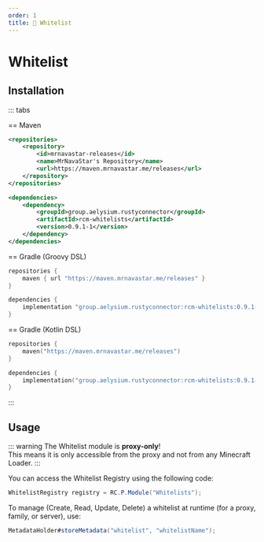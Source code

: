 ```yaml
---
order: 1
title: 👮 Whitelist
---
```


# Whitelist

## Installation

::: tabs

== Maven
```xml
<repositories>
    <repository>
        <id>mrnavastar-releases</id>
        <name>MrNavaStar's Repository</name>
        <url>https://maven.mrnavastar.me/releases</url>
    </repository>
</repositories>

<dependencies>
    <dependency>
        <groupId>group.aelysium.rustyconnector</groupId>
        <artifactId>rcm-whitelists</artifactId>
        <version>0.9.1-1</version>
    </dependency>
</dependencies>
```

== Gradle (Groovy DSL)
```groovy
repositories {
    maven { url "https://maven.mrnavastar.me/releases" }
}

dependencies {
    implementation "group.aelysium.rustyconnector:rcm-whitelists:0.9.1-1"
}
```

== Gradle (Kotlin DSL)
```kotlin
repositories {
    maven("https://maven.mrnavastar.me/releases")
}

dependencies {
    implementation("group.aelysium.rustyconnector:rcm-whitelists:0.9.1-1")
}
```

:::

## Usage

::: warning
The Whitelist module is **proxy-only**!  
This means it is only accessible from the proxy and not from any Minecraft Loader.
:::

You can access the Whitelist Registry using the following code:

```java
WhitelistRegistry registry = RC.P.Module("Whitelists");
```

To manage (Create, Read, Update, Delete) a whitelist at runtime (for a proxy, family, or server), use:

```java
MetadataHolder#storeMetadata("whitelist", "whitelistName");
```